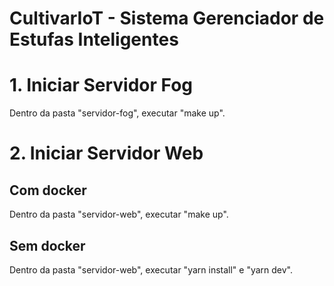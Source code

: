 # CultivarIoT - Sistema Gerenciador de Estufas Inteligentes

# 1. Iniciar Servidor Fog

Dentro da pasta "servidor-fog", executar "make up".

# 2. Iniciar Servidor Web

## Com docker

Dentro da pasta "servidor-web", executar "make up".

## Sem docker

Dentro da pasta "servidor-web", executar "yarn install" e "yarn dev".